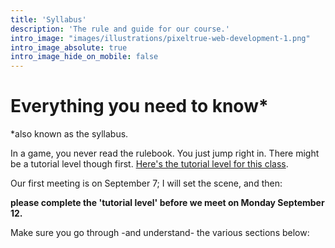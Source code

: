 ```yaml
---
title: 'Syllabus'
description: 'The rule and guide for our course.'
intro_image: "images/illustrations/pixeltrue-web-development-1.png"
intro_image_absolute: true
intro_image_hide_on_mobile: false
---
```


# Everything you need to know*

*also known as the syllabus.

In a game, you never read the rulebook. You just jump right in. There might be a tutorial level though first. [Here's the tutorial level for this class](cyoa).

Our first meeting is on September 7; I will set the scene, and then:

**please complete the 'tutorial level' before we meet on Monday September 12.**

Make sure you go through -and understand- the various sections below:
